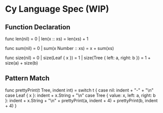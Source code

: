 Cy Language Spec (WIP)
======================

Function Declaration
--------------------


func len(nil) = 0
   | len(x :: xs) = len(xs) + 1

func sum(nil) = 0
   | sum(x Number :: xs) = x + sum(xs)

func size(nil) = 0
   | size(Leaf { x }) = 1
   | size(Tree { left: a, right: b }) = 1 + size(a) + size(b)


Pattern Match
-------------

func prettyPrint(t Tree, indent int) =
    switch t {
    case nil: indent + "-" + "\n"
    case Leaf { x }: indent + x.String + "\n"
    case Tree { value: x, left: a, right: b }:
        indent + x.String + "\n" +
        prettyPrint(a, indent + 4) +
        prettyPrint(b, indent + 4)
    }
